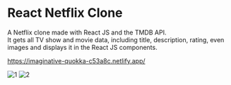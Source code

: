 # React Netflix Clone
 
A Netflix clone made with React JS and the TMDB API.
</br>
It gets all TV show and movie data, including title, description, rating, even images and displays it in the React JS components.
 
https://imaginative-quokka-c53a8c.netlify.app/

![1](https://user-images.githubusercontent.com/40894497/186737672-fde01140-8eb1-4f22-80b3-d76db2576d9a.PNG)
![2](https://user-images.githubusercontent.com/40894497/186737697-c5e8ae5f-3344-458b-85c9-ef23e917abf7.PNG)

